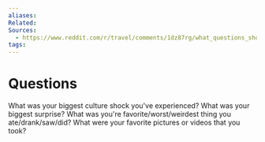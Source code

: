 ```yaml
---
aliases:
Related:
Sources:
  - https://www.reddit.com/r/travel/comments/1dz87rg/what_questions_should_you_ask_when_someone_gets/
tags:
---
```

# Questions

What was your biggest culture shock you've experienced?
What was your biggest surprise?
What was you're favorite/worst/weirdest thing you ate/drank/saw/did?
What were your favorite pictures or videos that you took?
